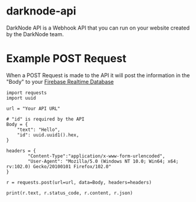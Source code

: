 # darknode-api

DarkNode API is a Webhook API that you can run on your website created by the DarkNode team.

# Example POST Request
When a POST Request is made to the API it will post the information in the "Body" to your [Firebase Realtime Database](https://firebase.google.com/docs/database)
```
import requests
import uuid

url = "Your API URL"

# "id" is required by the API
Body = {
    "text": "Hello",
    "id": uuid.uuid1().hex, 
}

headers = {
        "Content-Type":"application/x-www-form-urlencoded",
        "User-Agent": "Mozilla/5.0 (Windows NT 10.0; Win64; x64; rv:102.0) Gecko/20100101 Firefox/102.0"
}

r = requests.post(url=url, data=Body, headers=headers)

print(r.text, r.status_code, r.content, r.json)
```
